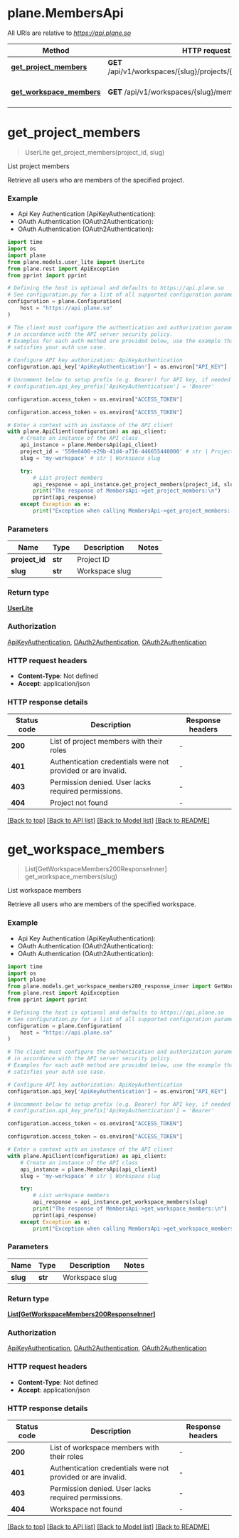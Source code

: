 # plane.MembersApi

All URIs are relative to *https://api.plane.so*

Method | HTTP request | Description
------------- | ------------- | -------------
[**get_project_members**](MembersApi.md#get_project_members) | **GET** /api/v1/workspaces/{slug}/projects/{project_id}/members/ | List project members
[**get_workspace_members**](MembersApi.md#get_workspace_members) | **GET** /api/v1/workspaces/{slug}/members/ | List workspace members


# **get_project_members**
> UserLite get_project_members(project_id, slug)

List project members

Retrieve all users who are members of the specified project.

### Example

* Api Key Authentication (ApiKeyAuthentication):
* OAuth Authentication (OAuth2Authentication):
* OAuth Authentication (OAuth2Authentication):
```python
import time
import os
import plane
from plane.models.user_lite import UserLite
from plane.rest import ApiException
from pprint import pprint

# Defining the host is optional and defaults to https://api.plane.so
# See configuration.py for a list of all supported configuration parameters.
configuration = plane.Configuration(
    host = "https://api.plane.so"
)

# The client must configure the authentication and authorization parameters
# in accordance with the API server security policy.
# Examples for each auth method are provided below, use the example that
# satisfies your auth use case.

# Configure API key authorization: ApiKeyAuthentication
configuration.api_key['ApiKeyAuthentication'] = os.environ["API_KEY"]

# Uncomment below to setup prefix (e.g. Bearer) for API key, if needed
# configuration.api_key_prefix['ApiKeyAuthentication'] = 'Bearer'

configuration.access_token = os.environ["ACCESS_TOKEN"]

configuration.access_token = os.environ["ACCESS_TOKEN"]

# Enter a context with an instance of the API client
with plane.ApiClient(configuration) as api_client:
    # Create an instance of the API class
    api_instance = plane.MembersApi(api_client)
    project_id = '550e8400-e29b-41d4-a716-446655440000' # str | Project ID
    slug = 'my-workspace' # str | Workspace slug

    try:
        # List project members
        api_response = api_instance.get_project_members(project_id, slug)
        print("The response of MembersApi->get_project_members:\n")
        pprint(api_response)
    except Exception as e:
        print("Exception when calling MembersApi->get_project_members: %s\n" % e)
```



### Parameters

Name | Type | Description  | Notes
------------- | ------------- | ------------- | -------------
 **project_id** | **str**| Project ID | 
 **slug** | **str**| Workspace slug | 

### Return type

[**UserLite**](UserLite.md)

### Authorization

[ApiKeyAuthentication](../README.md#ApiKeyAuthentication), [OAuth2Authentication](../README.md#OAuth2Authentication), [OAuth2Authentication](../README.md#OAuth2Authentication)

### HTTP request headers

 - **Content-Type**: Not defined
 - **Accept**: application/json

### HTTP response details
| Status code | Description | Response headers |
|-------------|-------------|------------------|
**200** | List of project members with their roles |  -  |
**401** | Authentication credentials were not provided or are invalid. |  -  |
**403** | Permission denied. User lacks required permissions. |  -  |
**404** | Project not found |  -  |

[[Back to top]](#) [[Back to API list]](../README.md#documentation-for-api-endpoints) [[Back to Model list]](../README.md#documentation-for-models) [[Back to README]](../README.md)

# **get_workspace_members**
> List[GetWorkspaceMembers200ResponseInner] get_workspace_members(slug)

List workspace members

Retrieve all users who are members of the specified workspace.

### Example

* Api Key Authentication (ApiKeyAuthentication):
* OAuth Authentication (OAuth2Authentication):
* OAuth Authentication (OAuth2Authentication):
```python
import time
import os
import plane
from plane.models.get_workspace_members200_response_inner import GetWorkspaceMembers200ResponseInner
from plane.rest import ApiException
from pprint import pprint

# Defining the host is optional and defaults to https://api.plane.so
# See configuration.py for a list of all supported configuration parameters.
configuration = plane.Configuration(
    host = "https://api.plane.so"
)

# The client must configure the authentication and authorization parameters
# in accordance with the API server security policy.
# Examples for each auth method are provided below, use the example that
# satisfies your auth use case.

# Configure API key authorization: ApiKeyAuthentication
configuration.api_key['ApiKeyAuthentication'] = os.environ["API_KEY"]

# Uncomment below to setup prefix (e.g. Bearer) for API key, if needed
# configuration.api_key_prefix['ApiKeyAuthentication'] = 'Bearer'

configuration.access_token = os.environ["ACCESS_TOKEN"]

configuration.access_token = os.environ["ACCESS_TOKEN"]

# Enter a context with an instance of the API client
with plane.ApiClient(configuration) as api_client:
    # Create an instance of the API class
    api_instance = plane.MembersApi(api_client)
    slug = 'my-workspace' # str | Workspace slug

    try:
        # List workspace members
        api_response = api_instance.get_workspace_members(slug)
        print("The response of MembersApi->get_workspace_members:\n")
        pprint(api_response)
    except Exception as e:
        print("Exception when calling MembersApi->get_workspace_members: %s\n" % e)
```



### Parameters

Name | Type | Description  | Notes
------------- | ------------- | ------------- | -------------
 **slug** | **str**| Workspace slug | 

### Return type

[**List[GetWorkspaceMembers200ResponseInner]**](GetWorkspaceMembers200ResponseInner.md)

### Authorization

[ApiKeyAuthentication](../README.md#ApiKeyAuthentication), [OAuth2Authentication](../README.md#OAuth2Authentication), [OAuth2Authentication](../README.md#OAuth2Authentication)

### HTTP request headers

 - **Content-Type**: Not defined
 - **Accept**: application/json

### HTTP response details
| Status code | Description | Response headers |
|-------------|-------------|------------------|
**200** | List of workspace members with their roles |  -  |
**401** | Authentication credentials were not provided or are invalid. |  -  |
**403** | Permission denied. User lacks required permissions. |  -  |
**404** | Workspace not found |  -  |

[[Back to top]](#) [[Back to API list]](../README.md#documentation-for-api-endpoints) [[Back to Model list]](../README.md#documentation-for-models) [[Back to README]](../README.md)

